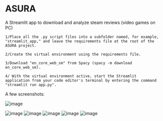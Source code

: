 # ASURA
A Streamlit app to download and analyze steam reviews (video games on PC)

    1/Place all the .py script files into a subfolder named, for example, "streamlit_app," and leave the requirements file at the root of the ASURA project.

    2/Create the virtual environment using the requirements file.

    3/Download "en_core_web_sm" from Spacy (spacy -m download en_core_web_sm).

    4/ With the virtual environment active, start the Streamlit application from your code editor's terminal by entering the command "streamlit run app.py".

A few screenshots: 

![image](https://github.com/ChrysGrosso/ASURA/assets/114347666/6270edd1-bf79-4a35-b065-e36fb7cc1e73)

![image](https://github.com/ChrysGrosso/ASURA/assets/114347666/a293740a-e4cc-446b-bf51-ac5f779ae778)
![image](https://github.com/ChrysGrosso/ASURA/assets/114347666/d560f653-d8cd-413d-b179-7879deb369f6)
![image](https://github.com/ChrysGrosso/ASURA/assets/114347666/c044e82a-74ba-4fe6-8874-e31ad3f9de82)
![image](https://github.com/ChrysGrosso/ASURA/assets/114347666/f7a18c82-94ab-4e34-9080-ab06eba74018)
![image](https://github.com/ChrysGrosso/ASURA/assets/114347666/db035f7a-c10e-42f5-86f0-470f570b5012)














